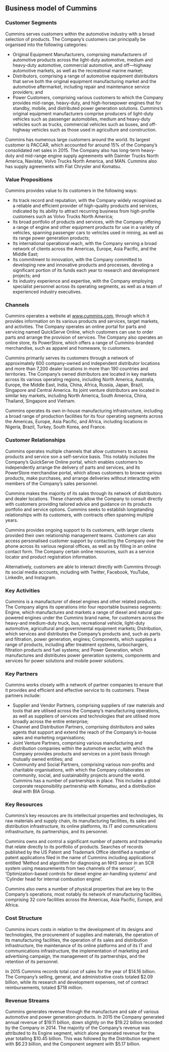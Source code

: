 Business model of Cummins
-------------------------

 ### Customer Segments

 Cummins serves customers within the automotive industry with a broad selection of products. The Company’s customers can principally be organised into the following categories:

  * Original Equipment Manufacturers, comprising manufacturers of automotive products across the light-duty automotive, medium and heavy-duty automotive, commercial automotive, and off—highway automotive markets, as well as the recreational marine market;
 * Distributors, comprising a range of automotive equipment distributors that serve both the original equipment manufacturing market and the automotive aftermarket, including repair and maintenance service providers; and
 * Power Customers, comprising various customers to which the Company provides mid-range, heavy-duty, and high-horsepower engines that for standby, mobile, and distributed power generation solutions.
  Cummins’s original equipment manufacturers comprise producers of light-duty vehicles such as passenger automobiles, medium and heavy-duty vehicles such as trucks, commercial vehicles such as buses, and off-highway vehicles such as those used in agriculture and construction.

 Cummins has numerous large customers around the world. Its largest customer is PACCAR, which accounted for around 15% of the Company’s consolidated net sales in 2015. The Company also has long-term heavy-duty and mid-range engine supply agreements with Daimler Trucks North America, Navistar, Volvo Trucks North America, and MAN. Cummins also has supply agreements with Fiat Chrysler and Komatsu.

 ### Value Propositions

 Cummins provides value to its customers in the following ways:

  * Its track record and reputation, with the Company widely recognised as a reliable and efficient provider of high-quality products and services, indicated by its ability to attract recurring business from high-profile customers such as Volvo Trucks North America;
 * Its broad portfolio of products and services, with the Company offering a range of engine and other equipment products for use in a variety of vehicles, spanning passenger cars to vehicles used in mining, as well as its range power generation products;
 * Its international operational reach, with the Company serving a broad network of clients across the Americas, Europe, Asia Pacific, and the Middle East;
 * Its commitment to innovation, with the Company committed to developing new and innovative products and processes, devoting a significant portion of its funds each year to research and development projects; and
 * Its industry experience and expertise, with the Company employing specialist personnel across its operating segments, as well as a team of experienced industry executives.
  ### Channels

 Cummins operates a website at www.cummins.com, through which it provides information on its various products and services, target markets, and activities. The Company operates an online portal for parts and servicing named QuickServe Online, which customers can use to order parts and arrange the provision of services. The Company also operates an online store, its PowerStore, which offers a range of Cummins-branded merchandise, such as apparel and homeware, to customers.

 Cummins primarily serves its customers through a network of approximately 600 company-owned and independent distributor locations and more than 7,200 dealer locations in more than 190 countries and territories. The Company’s owned distributors are located in key markets across its various operating regions, including North America, Australia, Europe, the Middle East, India, China, Africa, Russia, Japan, Brazil, Singapore and Central America. Its joint venture distributors are located in similar key markets, including North America, South America, China, Thailand, Singapore and Vietnam.

 Cummins operates its own in-house manufacturing infrastructure, including a broad range of production facilities for its four operating segments across the Americas, Europe, Asia Pacific, and Africa, including locations in Nigeria, Brazil, Turkey, South Korea, and France.

 ### Customer Relationships

 Cummins operates multiple channels that allow customers to access products and service son a self-service basis. This notably includes the Company’s QuickServe Online portal, which enables customers to independently arrange the delivery of parts and services, and its PowerStore merchandise portal, which allows customers to browse various products, make purchases, and arrange deliveries without interacting with members of the Company’s sales personnel.

 Cummins makes the majority of its sales through its network of distributors and dealer locations. These channels allow the Company to consult directly with customers providing tailored advice and guidance on its products portfolio and service options. Cummins seeks to establish longstanding relationships with its customers, with contracts often spanning multiple years.

 Cummins provides ongoing support to its customers, with larger clients provided their own relationship management teams. Customers can also access personalised customer support by contacting the Company over the phone across its various regional offices, as well as by filling in an online contact form. The Company certain online resources, such as a service locator and product registration information.

 Alternatively, customers are able to interact directly with Cummins through its social media accounts, including with Twitter, Facebook, YouTube, LinkedIn, and Instagram.

 ### Key Activities

 Cummins is a manufacturer of diesel engines and other related products. The Company aligns its operations into four reportable business segments: Engine, which manufactures and markets a range of diesel and natural gas-powered engines under the Cummins brand name, for customers across the heavy-and medium-duty truck, bus, recreational vehicle, light-duty automotive, agricultural and governmental equipment markets; Distribution, which services and distributes the Company’s products and, such as parts and filtration, power generation, engines; Components, which supplies a range of products, including after treatment systems, turbochargers, filtration products and fuel systems; and Power Generation, which manufactures and distributes power generation systems, components and services for power solutions and mobile power solutions.

 ### Key Partners

 Cummins works closely with a network of partner companies to ensure that it provides and efficient and effective service to its customers. These partners include:

  * Supplier and Vendor Partners, comprising suppliers of raw materials and tools that are utilised across the Company’s manufacturing operations, as well as suppliers of services and technologies that are utilised more broadly across the entire enterprise;
 * Channel and Distribution Partners, comprising distributors and sales agents that support and extend the reach of the Company’s in-house sales and marketing organisations;
 * Joint Venture Partners, comprising various manufacturing and distribution companies within the automotive sector, with which the Company provides products and services on a joint basis through mutually owned entities; and
 * Community and Social Partners, comprising various non-profits and charitable organisations, with which the Company collaborates on community, social, and sustainability projects around the world.
  Cummins has a number of partnerships in place. This includes a global corporate responsibility partnership with Komatsu, and a distribution deal with BIA Group.

 ### Key Resources

 Cummins’s key resources are its intellectual properties and technologies, its raw materials and supply chain, its manufacturing facilities, its sales and distribution infrastructure, its online platforms, its IT and communications infrastructure, its partnerships, and its personnel.

 Cummins owns and control a significant number of patents and trademarks that relate directly to its portfolio of products. Searches of records published by the US Patent and Trademark Office identified a number of patent applications filed in the name of Cummins including applications entitled ‘Method and algorithm for diagnosing an NH3 sensor in an SCR system using measurements from two channels of the sensor’, ‘Optimization-based controls for diesel engine air-handling systems’ and ‘Cylinder head for internal combustion engine’.

 Cummins also owns a number of physical properties that are key to the Company’s operations, most notably its network of manufacturing facilities, comprising 32 core facilities across the Americas, Asia Pacific, Europe, and Africa.

 ### Cost Structure

 Cummins incurs costs in relation to the development of its designs and technologies, the procurement of supplies and materials, the operation of its manufacturing facilities, the operation of its sales and distribution infrastructure, the maintenance of its online platforms and of its IT and communications infrastructure, the implementation of marketing and advertising campaign, the management of its partnerships, and the retention of its personnel.

 In 2015 Cummins records total cost of sales for the year of $14.16 billion. The Company’s selling, general, and administrative costs totaled $2.09 billion, while its research and development expenses, net of contract reimbursements, totaled $718 million.

 ### Revenue Streams

 Cummins generates revenue through the manufacture and sale of various automotive and power generation products. In 2015 the Company generated annual revenue of $19.11 billion, down slightly on the $19.22 billion recorded by the Company in 2014. The majority of the Company’s revenue was attributed to its Engine segment, which alone generated revenue for the year totalling $10.45 billion. This was followed by the Distribution segment with $6.23 billion, and the Component segment with $5.17 billion.
